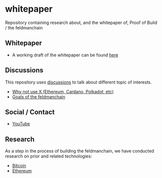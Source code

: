 # whitepaper

Repository containing research about, and the whitepaper of, Proof of Build / the feldmanchain 

## Whitepaper

* A working draft of the whitepaper can be found [here](/whitepaper.md)

## Discussions

This repository uses [discussions](https://github.com/feldmanchain/whitepaper/discussions) to talk about different topic of interests.

* [Why not use X (Ethereum, Cardano, Polkadot, etc)](https://github.com/feldmanchain/whitepaper/discussions/1)
* [Goals of the feldmanchain](https://github.com/feldmanchain/whitepaper/discussions/3)

## Social / Contact

* [YouTube](https://www.youtube.com/channel/UCTf2mcZa7cVTyXAqHxoHmLg)

## Research

As a step in the process of building the feldmanchain, we have conducted research on prior and related technologies:

* [Bitcoin](/research/bitcoin.md)
* [Ethereum](/research/ethereum.md)
